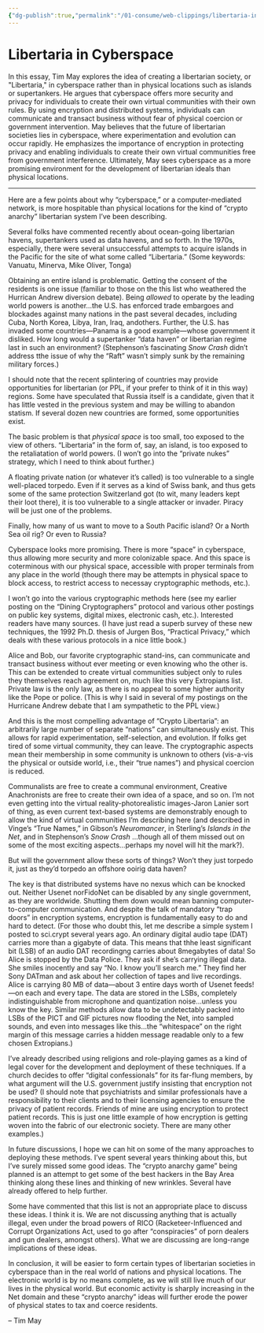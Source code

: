 ```yaml
---
{"dg-publish":true,"permalink":"/01-consume/web-clippings/libertaria-in-cyberspace/","title":"Libertaria in Cyberspace | Satoshi Nakamoto Institute"}
---
```


# Libertaria in Cyberspace  

In this essay, Tim May explores the idea of creating a libertarian society, or "Libertaria," in cyberspace rather than in physical locations such as islands or supertankers. He argues that cyberspace offers more security and privacy for individuals to create their own virtual communities with their own rules. By using encryption and distributed systems, individuals can communicate and transact business without fear of physical coercion or government intervention. May believes that the future of libertarian societies lies in cyberspace, where experimentation and evolution can occur rapidly. He emphasizes the importance of encryption in protecting privacy and enabling individuals to create their own virtual communities free from government interference. Ultimately, May sees cyberspace as a more promising environment for the development of libertarian ideals than physical locations.

---

Here are a few points about why “cyberspace,” or a computer-mediated network, is more hospitable than physical locations for the kind of “crypto anarchy” libertarian system I’ve been describing.

Several folks have commented recently about ocean-going libertarian havens, supertankers used as data havens, and so forth. In the 1970s, especially, there were several unsuccessful attempts to acquire islands in the Pacific for the site of what some called “Libertaria.” (Some keywords: Vanuatu, Minerva, Mike Oliver, Tonga)

Obtaining an entire island is problematic. Getting the consent of the residents is one issue (familiar to those on the this list who weathered the Hurrican Andrew diversion debate). Being *allowed* to operate by the leading world powers is another…the U.S. has enforced trade embargoes and blockades against many nations in the past several decades, including Cuba, North Korea, Libya, Iran, Iraq, andothers. Further, the U.S. has invaded some countries—Panama is a good example—whose government it disliked. How long would a supertanker “data haven” or libertarian regime last in such an environment? (Stephenson’s fascinating *Snow Crash* didn’t address tthe issue of why the “Raft” wasn’t simply sunk by the remaining military forces.)

I should note that the recent splintering of countries may provide opportunities for libertarian (or PPL, if your prefer to think of it in this way) regions. Some have speculated that Russia itself is a candidate, given that it has little vested in the previous system and may be willing to abandon statism. If several dozen new countries are formed, some opportunities exist.

The basic problem is that *physical space* is too small, too exposed to the view of others. “Libertaria” in the form of, say, an island, is too exposed to the retaliatation of world powers. (I won’t go into the “private nukes” strategy, which I need to think about further.)

A floating private nation (or whatever it’s called) is too vulnerable to a single well-placed torpedo. Even if it serves as a kind of Swiss bank, and thus gets some of the same protection Switzerland got (to wit, many leaders kept their loot there), it is too vulnerable to a single attacker or invader. Piracy will be just one of the problems.

Finally, how many of us want to move to a South Pacific island? Or a North Sea oil rig? Or even to Russia?

Cyberspace looks more promising. There is more “space” in cyberspace, thus allowing more security and more colonizable space. And this space is coterminous with our physical space, accessible with proper terminals from any place in the world (though there may be attempts in physical space to block access, to restrict access to necessay cryptographic methods, etc.).

I won’t go into the various cryptographic methods here (see my earlier posting on the “Dining Cryptographers” protocol and various other postings on public key systems, digital mixes, electronic cash, etc.). Interested readers have many sources. (I have just read a superb survey of these new techniques, the 1992 Ph.D. thesis of Jurgen Bos, “Practical Privacy,” which deals with these various protocols in a nice little book.)

Alice and Bob, our favorite cryptographic stand-ins, can communicate and transact business without ever meeting or even knowing who the other is. This can be extended to create virtual communities subject only to rules they themselves reach agreement on, much like this very Extropians list. Private law is the only law, as there is no appeal to some higher authority like the Pope or police. (This is why I said in several of my postings on the Hurricane Andrew debate that I am sympathetic to the PPL view.)

And this is the most compelling advantage of “Crypto Libertaria”: an arbitrarily large number of separate “nations” can simultaneously exist. This allows for rapid experimentation, self-selection, and evolution. If folks get tired of some virtual community, they can leave. The cryptographic aspects mean their membership in some community is unknown to others (vis-a-vis the physical or outside world, i.e., their “true names”) and physical coercion is reduced.

Communalists are free to create a communal environment, Creative Anachronists are free to create their own idea of a space, and so on. I’m not even getting into the virtual reality-photorealistic images-Jaron Lanier sort of thing, as even current text-based systems are demonstrably enough to allow the kind of virtual communities I’m describing here (and described in Vinge’s “True Names,” in Gibson’s *Neuromancer*, in Sterling’s *Islands in the Net*, and in Stephenson’s *Snow Crash* …though all of them missed out on some of the most exciting aspects…perhaps my novel will hit the mark?).

But will the government allow these sorts of things? Won’t they just torpedo it, just as they’d torpedo an offshore ooirig data haven?

The key is that distributed systems have no nexus which can be knocked out. Neither Usenet norFidoNet can be disabled by any single government, as they are worldwide. Shutting them down would mean banning computer-to-computer communication. And despite the talk of mandatory “trap doors” in encryption systems, encryption is fundamentally easy to do and hard to detect. (For those who doubt this, let me describe a simple system I posted to sci.crypt several years ago. An ordinary digital audio tape (DAT) carries more than a gigabyte of data. This means that thhe least significant bit (LSB) of an audio DAT recordingng carries about 8megabytes of data! So Alice is stopped by the Data Police. They ask if she’s carrying illegal data. She smiles inocently and say “No. I know you’ll search me.” They find her Sony DATman and ask about her collection of tapes and live recordings. Alice is carrying 80 MB of data—about 3 entire days worth of Usenet feeds!—on each and every tape. The data are stored in the LSBs, completely indistinguishable from microphone and quantization noise…unless you know the key. Similar methods allow data to be undetectably packed into LSBs of the PICT and GIF pictures now flooding the Net, into sampled sounds, and even into messages like this…the “whitespace” on the right margin of this message carries a hidden message readable only to a few chosen Extropians.)

I’ve already described using religions and role-playing games as a kind of legal cover for the development and deployment of these techniques. If a church decides to offer “digital confessionals” for its far-flung members, by what argument will the U.S. government justify insisting that encryption not be used? (I should note that psychiatrists and similar professionals have a responsibility to their clients and to their licensing agencies to ensure the privacy of patient records. Friends of mine are using encryption to protect patient records. This is just one little example of how encryption is getting woven into the fabric of our electronic society. There are many other examples.)

In future discussions, I hope we can hit on some of the many approaches to deploying these methods. I’ve spent several years thinking about this, but I’ve surely missed some good ideas. The “crypto anarchy game” being planned is an attempt to get some of the best hackers in the Bay Area thinking along these lines and thinking of new wrinkles. Several have already offered to help further.

Some have commented that this list is not an appropriate place to discuss these ideas. I think it is. We are not discussing anything that is actually illegal, even under the broad powers of RICO (Racketeer-Influenced and Corrupt Organizations Act, used to go after “conspiracies” of porn dealers and gun dealers, amongst others). What we are discussing are long-range implications of these ideas.

In conclusion, it will be easier to form certain types of libertarian societies in cyberspace than in the real world of nations and physical locations. The electronic world is by no means complete, as we will still live much of our lives in the physical world. But economic activity is sharply increasing in the Net domain and these “crypto anarchy” ideas will further erode the power of physical states to tax and coerce residents.

– Tim May







